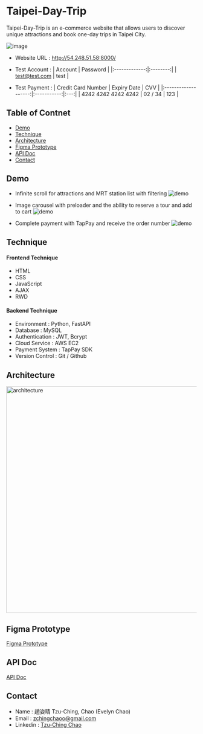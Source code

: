 # Taipei-Day-Trip

Taipei-Day-Trip is an e-commerce website that allows users to discover unique attractions and book one-day trips in Taipei City.

![image](https://github.com/user-attachments/assets/906a60b5-78c5-4a09-957a-b86878d9655a)

- Website URL : http://54.248.51.58:8000/

- Test Account :
  | Account | Password |
  |:-------------:|:--------:|
  | test@test.com | test |

- Test Payment :
  | Credit Card Number | Expiry Date | CVV |
  |:-------------------:|:-----------:|:---:|
  | 4242 4242 4242 4242 | 02 / 34 | 123 |

## Table of Contnet

- [Demo](#demo)
- [Technique](#technique)
- [Architecture](#architecture)
- [Figma Prototype](#figma-prototype)
- [API Doc](#api-doc)
- [Contact](#contact)

## Demo
- Infinite scroll for attractions and MRT station list with filtering
![demo](https://github.com/user-attachments/assets/f2b9695b-bb67-48cf-ab2a-2bf8d7ab1d84)

- Image carousel with preloader and the ability to reserve a tour and add to cart
![demo](https://github.com/user-attachments/assets/8111ed74-308d-4064-841a-b191321e147e)

- Complete payment with TapPay and receive the order number
![demo](https://github.com/user-attachments/assets/46d8278f-b6a1-41c8-b344-3f0bbb5f041f)

## Technique
#### Frontend Technique
- HTML
- CSS
- JavaScript
- AJAX
- RWD

#### Backend Technique
- Environment : Python, FastAPI
- Database : MySQL
- Authentication : JWT, Bcrypt
- Cloud Service : AWS EC2
- Payment System : TapPay SDK
- Version Control : Git / Github

## Architecture
<img width="600" alt="architecture" src="https://github.com/user-attachments/assets/36a4fa8b-f0a5-4210-bf02-ffccb68d1513">

## Figma Prototype

[Figma Prototype](https://www.figma.com/design/7R1pj3NopVOMvGCqBoUkBe/Taipei-Day-Trip-%E5%8F%B0%E5%8C%97%E4%B8%80%E6%97%A5%E9%81%8A-for-WeHelp-%235?node-id=2-139&t=u41ywMylAmqogA8o-1)

## API Doc

[API Doc](https://app.swaggerhub.com/apis-docs/padax/taipei-a-day/1.1.0)

## Contact

- Name : 趙姿晴 Tzu-Ching, Chao (Evelyn Chao)
- Email : zchingchaoo@gmail.com
- Linkedin : [Tzu-Ching Chao](https://www.linkedin.com/in/tzu-ching-chao-98731123b/)
